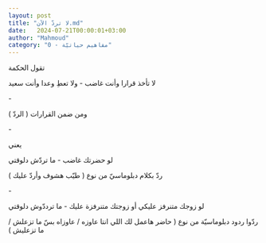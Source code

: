 ```yaml
---
layout: post
title: "لا تردّ الآن.md"
date:   2024-07-21T00:00:01+03:00
author: "Mahmoud"
category: "0 - مفاهيم حياتيّة"
---
```

تقول الحكمة

لا تأخذ قرارا وأنت غاضب - ولا تعطِ وعدا وأنت سعيد

\-

ومن ضمن القرارات ( الردّ )

\-

يعني

لو حضرتك غاضب - ما تردّش دلوقتي

ردّ بكلام دبلوماسيّ من نوع ( طيّب هشوف وأردّ عليك )

\-

لو زوجك متنرفز عليكي أو زوجتك متنرفزة عليك - ما ترددّوش
دلوقتي

ردّوا ردود دبلوماسيّة من نوع ( حاضر هاعمل لك اللي انتا
عاوزه / عاوزاه بسّ ما تزعلش / ما تزعليش )
